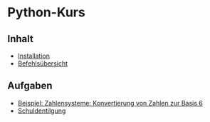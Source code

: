 # Python-Kurs

## Inhalt

* [Installation](install.html)
* [Befehlsübersicht](uebersicht.html)

## Aufgaben
* [Beispiel: Zahlensysteme: Konvertierung von Zahlen zur Basis 6](basis6.html)
* [Schuldentilgung](tilgung.html)
